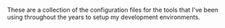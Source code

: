 These are a collection of the configuration files for the tools that I've been using throughout the years to setup my development environments.
